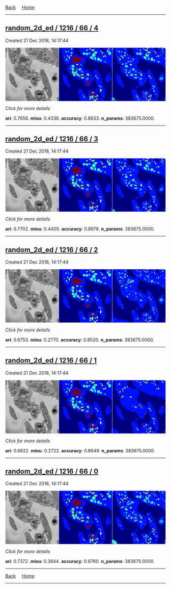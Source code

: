 
[Back](..)&nbsp;&nbsp;&nbsp;&nbsp;&nbsp;[Home](https://leapmanlab.github.io/snapshots)

---

<div class="summary"><a href="4"><h2>random_2d_ed / 1216 / 66 / 4</h2></a><p>Created 21 Dec 2018, 14:17:44
</p><a href="4"><img src="4/media/summary.png" align="center"></a><p>
<i>Click for more details</i>
</p></div>

**ari**: 0.7656. **miou**: 0.4336. **accuracy**: 0.8933. **n_params**: 383675.0000. 

---

<div class="summary"><a href="3"><h2>random_2d_ed / 1216 / 66 / 3</h2></a><p>Created 21 Dec 2018, 14:17:44
</p><a href="3"><img src="3/media/summary.png" align="center"></a><p>
<i>Click for more details</i>
</p></div>

**ari**: 0.7702. **miou**: 0.4405. **accuracy**: 0.8978. **n_params**: 383675.0000. 

---

<div class="summary"><a href="2"><h2>random_2d_ed / 1216 / 66 / 2</h2></a><p>Created 21 Dec 2018, 14:17:44
</p><a href="2"><img src="2/media/summary.png" align="center"></a><p>
<i>Click for more details</i>
</p></div>

**ari**: 0.6753. **miou**: 0.2770. **accuracy**: 0.8520. **n_params**: 383675.0000. 

---

<div class="summary"><a href="1"><h2>random_2d_ed / 1216 / 66 / 1</h2></a><p>Created 21 Dec 2018, 14:17:44
</p><a href="1"><img src="1/media/summary.png" align="center"></a><p>
<i>Click for more details</i>
</p></div>

**ari**: 0.6822. **miou**: 0.2722. **accuracy**: 0.8649. **n_params**: 383675.0000. 

---

<div class="summary"><a href="0"><h2>random_2d_ed / 1216 / 66 / 0</h2></a><p>Created 21 Dec 2018, 14:17:44
</p><a href="0"><img src="0/media/summary.png" align="center"></a><p>
<i>Click for more details</i>
</p></div>

**ari**: 0.7372. **miou**: 0.3644. **accuracy**: 0.8760. **n_params**: 383675.0000. 

---

[Back](..)&nbsp;&nbsp;&nbsp;&nbsp;&nbsp;[Home](https://leapmanlab.github.io/snapshots)

---